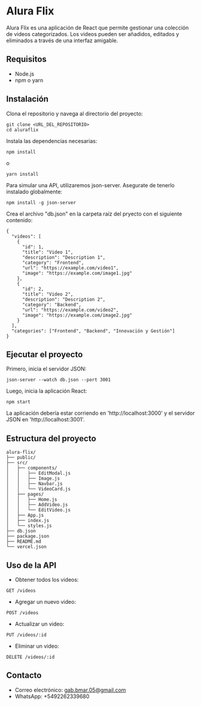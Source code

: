 # Alura Flix

Alura Flix es una aplicación de React que permite gestionar una colección de videos categorizados. Los videos pueden ser añadidos, editados y eliminados a través de una interfaz amigable.

## Requisitos

- Node.js
- npm o yarn

## Instalación

Clona el repositorio y navega al directorio del proyecto:

```
git clone <URL_DEL_REPOSITORIO>
cd aluraflix
```

Instala las dependencias necesarias:

```
npm install
```
o

```
yarn install
```

Para simular una API, utilizaremos json-server. Asegurate de tenerlo instalado globalmente:

```
npm install -g json-server
```

Crea el archivo "db.json" en la carpeta raíz del pryecto con el siguiente contenido:

```
{
  "videos": [
    {
      "id": 1,
      "title": "Video 1",
      "description": "Description 1",
      "category": "Frontend",
      "url": "https://example.com/video1",
      "image": "https://example.com/image1.jpg"
    },
    {
      "id": 2,
      "title": "Video 2",
      "description": "Description 2",
      "category": "Backend",
      "url": "https://example.com/video2",
      "image": "https://example.com/image2.jpg"
    }
  ],
  "categories": ["Frontend", "Backend", "Innovación y Gestión"]
}
```

## Ejecutar el proyecto

Primero, inicia el servidor JSON:

```
json-server --watch db.json --port 3001
```

Luego, inicia la aplicación React:

```
npm start
```

La aplicación debería estar corriendo en 'http://localhost:3000' y el servidor JSON en 'http://localhost:3001'.

## Estructura del proyecto

```
alura-flix/
├── public/
├── src/
│   ├── components/
│   │   ├── EditModal.js
│   │   ├── Image.js
│   │   ├── Navbar.js
│   │   └── VideoCard.js
│   ├── pages/
│   │   ├── Home.js
│   │   ├── AddVideo.js
│   │   └── EditVideo.js
│   ├── App.js
│   ├── index.js
│   └── styles.js
├── db.json
├── package.json
├── README.md
└── vercel.json
```

## Uso de la API

- Obtener todos los videos:
```
GET /videos
```

- Agregar un nuevo video:
```
POST /videos
```

- Actualizar un video:
```
PUT /videos/:id
```

- Eliminar un video:
```
DELETE /videos/:id
```

## Contacto

* Correo electrónico: gab.bmar.05@gmail.com
* WhatsApp: +5492262339680
